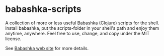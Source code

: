 # babashka-scripts

A collection of more or less useful Babashka (Clojure) scripts for the shell.
Install babashka, put the scripts-folder in your shell's path and enjoy them anytime, anywhere.
Feel free to use, change, and copy under the MIT license.

See [Babashka web site](https://babashka.org) for more details.